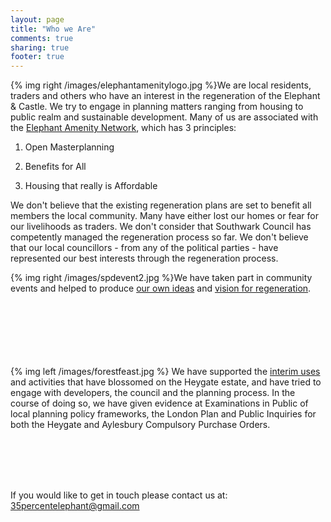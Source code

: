 ```yaml
---
layout: page
title: "Who we Are"
comments: true
sharing: true
footer: true
---
```


{% img right /images/elephantamenitylogo.jpg %}We are local residents, traders and others who have an interest in the regeneration of the Elephant & Castle. We try to engage in planning matters ranging from housing to public realm and sustainable development. Many of us are associated with the [Elephant Amenity Network](http://elephantamenity.wordpress.com), which has 3 principles:

1. Open Masterplanning

2. Benefits for All

3. Housing that really is Affordable

We don't believe that the existing regeneration plans are set to benefit all members the local community. Many have either lost our homes or fear for our livelihoods as traders. We don't consider that Southwark Council has competently managed the regeneration process so far. We don't believe that our local councillors - from any of the political parties - have represented our best interests through the regeneration process. 

{% img right /images/spdevent2.jpg %}We have taken part in community events and helped to produce [our own ideas](http://elephantamenity.wordpress.com/2012/02/29/is-the-elephant-your-neighbourhood-summary-report/) and [vision for regeneration](http://elephantamenity.wordpress.com/2011/06/24/visioning-workshop-report/).
</br></br></br></br></br></br></br>

{% img left /images/forestfeast.jpg %} We have supported the [interim uses](http://elephantamenity.files.wordpress.com/2011/12/ean-interim-use-presentation-241111-web.pdf) and activities that have blossomed on the Heygate estate, and have tried to engage with developers, the council and the planning process. In the course of doing so, we have given evidence at Examinations in Public of local planning policy frameworks, the London Plan and Public Inquiries for both the Heygate and Aylesbury Compulsory Purchase Orders. 

</br></br></br></br>

If you would like to get in touch please contact us at:  
<a href="mailto:35percentelephant@gmail.com">35percentelephant@gmail.com</a>
